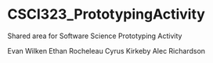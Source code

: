 # CSCI323_PrototypingActivity
Shared area for Software Science Prototyping Activity

Evan Wilken
Ethan Rocheleau
Cyrus Kirkeby
Alec Richardson
